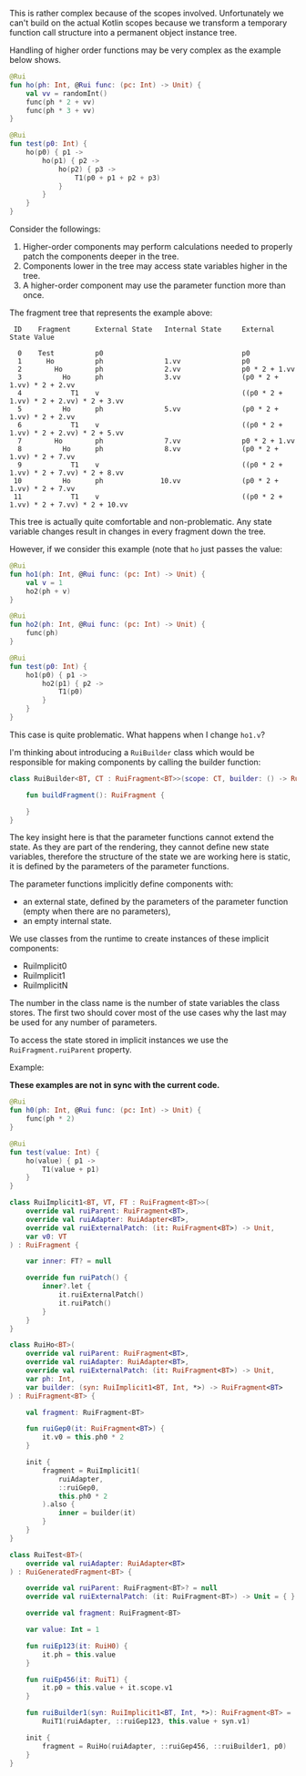 This is rather complex because of the scopes involved. Unfortunately we can't build on the actual Kotlin scopes because
we transform a temporary function call structure into a permanent object instance tree.

Handling of higher order functions may be very complex as the example below shows.

```kotlin
@Rui
fun ho(ph: Int, @Rui func: (pc: Int) -> Unit) {
    val vv = randomInt()
    func(ph * 2 + vv)
    func(ph * 3 + vv)
}

@Rui
fun test(p0: Int) {
    ho(p0) { p1 ->
        ho(p1) { p2 ->
            ho(p2) { p3 ->
                T1(p0 + p1 + p2 + p3)
            }
        }
    }
}
```

Consider the followings:

1. Higher-order components may perform calculations needed to properly patch the components deeper in the tree.
2. Components lower in the tree may access state variables higher in the tree.
3. A higher-order component may use the parameter function more than once.

The fragment tree that represents the example above:

```text
 ID    Fragment      External State   Internal State     External State Value
 
  0    Test          p0                                  p0
  1      Ho          ph               1.vv               p0
  2        Ho        ph               2.vv               p0 * 2 + 1.vv
  3          Ho      ph               3.vv               (p0 * 2 + 1.vv) * 2 + 2.vv
  4            T1    v                                   ((p0 * 2 + 1.vv) * 2 + 2.vv) * 2 + 3.vv
  5          Ho      ph               5.vv               (p0 * 2 + 1.vv) * 2 + 2.vv
  6            T1    v                                   ((p0 * 2 + 1.vv) * 2 + 2.vv) * 2 + 5.vv 
  7        Ho        ph               7.vv               p0 * 2 + 1.vv     
  8          Ho      ph               8.vv               (p0 * 2 + 1.vv) * 2 + 7.vv 
  9            T1    v                                   ((p0 * 2 + 1.vv) * 2 + 7.vv) * 2 + 8.vv 
 10          Ho      ph              10.vv               (p0 * 2 + 1.vv) * 2 + 7.vv
 11            T1    v                                   ((p0 * 2 + 1.vv) * 2 + 7.vv) * 2 + 10.vv               
```

This tree is actually quite comfortable and non-problematic. Any state variable changes result in changes in every
fragment down the tree.

However, if we consider this example (note that `ho` just passes the value:

```kotlin
@Rui
fun ho1(ph: Int, @Rui func: (pc: Int) -> Unit) {
    val v = 1
    ho2(ph + v)
}

@Rui
fun ho2(ph: Int, @Rui func: (pc: Int) -> Unit) {
    func(ph)
}

@Rui
fun test(p0: Int) {
    ho1(p0) { p1 ->
        ho2(p1) { p2 ->
            T1(p0)
        }
    }
}
```

This case is quite problematic. What happens when I change `ho1.v`?


I'm thinking about introducing a `RuiBuilder` class which would be responsible for making components by calling the
builder function:

```kotlin
class RuiBuilder<BT, CT : RuiFragment<BT>>(scope: CT, builder: () -> RuiFragment<BT>) {

    fun buildFragment(): RuiFragment {

    }
}
```

The key insight here is that the parameter functions cannot extend the state. As they are part of the rendering,
they cannot define new state variables, therefore the structure of the state we are working here is static,
it is defined by the parameters of the parameter functions.

The parameter functions implicitly define components with:

- an external state, defined by the parameters of the parameter function (empty when there are no parameters),
- an empty internal state.

We use classes from the runtime to create instances of these implicit components:

- RuiImplicit0
- RuiImplicit1
- RuiImplicitN

The number in the class name is the number of state variables the class stores. The first two should cover
most of the use cases why the last may be used for any number of parameters.

To access the state stored in implicit instances we use the `RuiFragment.ruiParent` property.

Example:

**These examples are not in sync with the current code.**

```kotlin
@Rui
fun h0(ph: Int, @Rui func: (pc: Int) -> Unit) {
    func(ph * 2)
}

@Rui
fun test(value: Int) {
    ho(value) { p1 ->
        T1(value + p1)
    }
}
```

```kotlin
class RuiImplicit1<BT, VT, FT : RuiFragment<BT>>(
    override val ruiParent: RuiFragment<BT>,
    override val ruiAdapter: RuiAdapter<BT>,
    override val ruiExternalPatch: (it: RuiFragment<BT>) -> Unit,
    var v0: VT
) : RuiFragment {

    var inner: FT? = null

    override fun ruiPatch() {
        inner?.let {
            it.ruiExternalPatch()
            it.ruiPatch()
        }
    }
}
```

```kotlin
class RuiHo<BT>(
    override val ruiParent: RuiFragment<BT>,
    override val ruiAdapter: RuiAdapter<BT>,
    override val ruiExternalPatch: (it: RuiFragment<BT>) -> Unit,
    var ph: Int,
    var builder: (syn: RuiImplicit1<BT, Int, *>) -> RuiFragment<BT>
) : RuiFragment<BT> {

    val fragment: RuiFragment<BT>

    fun ruiGep0(it: RuiFragment<BT>) {
        it.v0 = this.ph0 * 2
    }

    init {
        fragment = RuiImplicit1(
            ruiAdapter,
            ::ruiGep0,
            this.ph0 * 2
        ).also {
            inner = builder(it)
        }
    }
}
```

```kotlin
class RuiTest<BT>(
    override val ruiAdapter: RuiAdapter<BT>
) : RuiGeneratedFragment<BT> {

    override val ruiParent: RuiFragment<BT>? = null
    override val ruiExternalPatch: (it: RuiFragment<BT>) -> Unit = { }

    override val fragment: RuiFragment<BT>

    var value: Int = 1

    fun ruiEp123(it: RuiH0) {
        it.ph = this.value
    }

    fun ruiEp456(it: RuiT1) {
        it.p0 = this.value + it.scope.v1
    }

    fun ruiBuilder1(syn: RuiImplicit1<BT, Int, *>): RuiFragment<BT> =
        RuiT1(ruiAdapter, ::ruiGep123, this.value + syn.v1)

    init {
        fragment = RuiHo(ruiAdapter, ::ruiGep456, ::ruiBuilder1, p0)
    }
}
```
